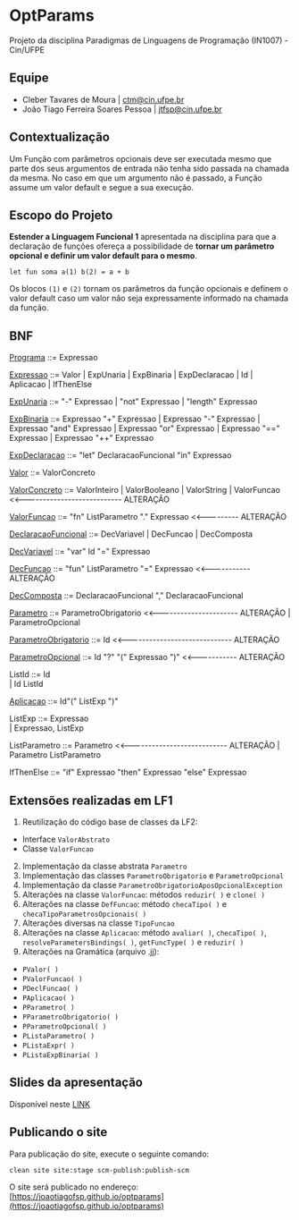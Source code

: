 # OptParams
Projeto da disciplina Paradigmas de Linguagens de Programação (IN1007) - Cin/UFPE

## Equipe
* Cleber Tavares de Moura | ctm@cin.ufpe.br
* João Tiago Ferreira Soares Pessoa | jtfsp@cin.ufpe.br

## Contextualização
Um Função com parâmetros opcionais deve ser executada mesmo que parte dos seus argumentos de entrada não tenha sido passada na chamada da mesma.
No caso em que um argumento não é passado, a Função assume um valor default e segue a sua execução.

## Escopo do Projeto
**Estender a Linguagem Funcional 1** apresentada na disciplina para que a declaração de funções ofereça a possibilidade de **tornar um parâmetro opcional e definir um valor default para o mesmo**.

```
let fun soma a(1) b(2) = a + b
```

Os blocos ``(1)`` e ``(2)`` tornam os parâmetros da função opcionais e definem o valor default caso um valor não seja expressamente informado na chamada da função.

## BNF
[Programa](src/main/java/plp/lf1/Programa.java) ::= Expressao

[Expressao](src/main/java/plp/le1/expressoes/Expressao.java) ::= Valor
	| ExpUnaria
	| ExpBinaria
	| ExpDeclaracao
	| Id
	| Aplicacao
	| IfThenElse

[ExpUnaria](src/main/java/plp/le1/expressoes/ExpUnaria.java) ::= "-" Expressao 
		| "not" Expressao 
		| "length" Expressao

[ExpBinaria](src/main/java/plp/le1/expressoes/ExpBinaria.java) ::= Expressao "+" Expressao
		| Expressao "-" Expressao
		| Expressao "and" Expressao
		| Expressao "or" Expressao
		| Expressao "==" Expressao
		| Expressao "++" Expressao

[ExpDeclaracao](src/main/java/plp/lf1/expressoes/ExpDeclaracao.java) ::= "let" DeclaracaoFuncional "in" Expressao

[Valor](src/main/java/plp/le1/expressoes/Valor.java) ::= ValorConcreto

[ValorConcreto](src/main/java/plp/le1/expressoes/ValorConcreto.java) ::= ValorInteiro 
		| ValorBooleano 
		| ValorString
      		| ValorFuncao	<<--------------------------- ALTERAÇÃO

[ValorFuncao](src/main/java/plp/le2/expressoes/ValorFuncao.java) ::= "fn" ListParametro "." Expressao  <<--------- ALTERAÇÃO

[DeclaracaoFuncional](src/main/java/plp/lf1/expressoes/DeclaracaoFuncional.java) ::= DecVariavel
			| DecFuncao
			| DecComposta

[DecVariavel](src/main/java/plp/lf1/expressoes/DecVariavel.java) ::= "var" Id "=" Expressao

[DecFuncao](src/main/java/plp/optparam/expressoes/DecFuncao.java) ::= "fun" ListParametro "=" Expressao	<<----------- ALTERAÇÃO

[DecComposta](src/main/java/plp/lf1/expressoes/DecComposta.java) ::= DeclaracaoFuncional "," DeclaracaoFuncional

[Parametro](src/main/java/plp/le1/expressoes/Parametro.java) ::= ParametroObrigatorio   <<---------------------- ALTERAÇÃO 
		| ParametroOpcional

[ParametroObrigatorio](src/main/java/plp/le1/expressoes/ParametroObrigatorio.java) ::= Id   <<----------------------------- ALTERAÇÃO

[ParametroOpcional](src/main/java/plp/le1/expressoes/ParametroOpcional.java) ::= Id "?" "(" Expressao ")"	<<----------- ALTERAÇÃO

ListId ::= Id  
	|  Id ListId

[Aplicacao](src/main/java/plp/optparam/expressoes/Aplicacao.java) ::= Id"(" ListExp ")"

ListExp ::= Expressao  
	|  Expressao, ListExp

ListParametro ::= Parametro	<<--------------------------- ALTERAÇÃO
		|  Parametro ListParametro

IfThenElse ::= "if" Expressao "then" Expressao "else" Expressao

## Extensões realizadas em LF1
1. Reutilização do código base de classes da LF2:
* Interface ```ValorAbstrato```
* Classe ```ValorFuncao```
2. Implementação da classe abstrata ```Parametro```
3. Implementação das classes ```ParametroObrigatorio``` e ```ParametroOpcional```
4. Implementação da classe ```ParametroObrigatorioAposOpcionalException```
5. Alterações na classe ```ValorFuncao```: métodos ```reduzir( )``` e ```clone( )```
6. Alterações na classe ```DefFuncao```: método ```checaTipo( )``` e ```checaTipoParametrosOpcionais( )```
7. Alterações diversas na classe ```TipoFuncao```
8. Alterações na classe ```Aplicacao```: método ```avaliar( )```, ```checaTipo( )```, ```resolveParametersBindings( )```, ```getFuncType( )``` e ```reduzir( )```
9. Alterações na Gramática (arquivo .jj):
* ```PValor( )```
* ```PValorFuncao( )```
* ```PDeclFuncao( )```
* ```PAplicacao( )```
* ```PParametro( )```
* ```PParametroObrigatorio( )```
* ```PParametroOpcional( )```
* ```PListaParametro( )```
* ```PListaExpr( )```
* ```PListaExpBinaria( )```

## Slides da apresentação

Disponível neste [LINK](https://docs.google.com/presentation/d/1Pb0hrHNTp-KSgiCw7io2ZlQeYakQCfIfzsrDbpknP34/edit?usp=sharing)

## Publicando o site

Para publicação do site, execute o seguinte comando:

```
clean site site:stage scm-publish:publish-scm
```

O site será publicado no endereço: [https://joaotiagofsp.github.io/optparams](https://joaotiagofsp.github.io/optparams)
